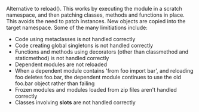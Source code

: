 Alternative to reload().
This works by executing the module in a scratch namespace, and then
patching classes, methods and functions in place.  This avoids the
need to patch instances.  New objects are copied into the target
namespace.
Some of the many limitiations include:
- Code using metaclasses is not handled correctly
- Code creating global singletons is not handled correctly
- Functions and methods using decorators (other than classmethod and
  staticmethod) is not handled correctly
- Dependent modules are not reloaded
- When a dependent module contains 'from foo import bar', and
  reloading foo deletes foo.bar, the dependent module continues to use
  the old foo.bar object rather than failing
- Frozen modules and modules loaded from zip files aren't handled
  correctly
- Classes involving __slots__ are not handled correctly
